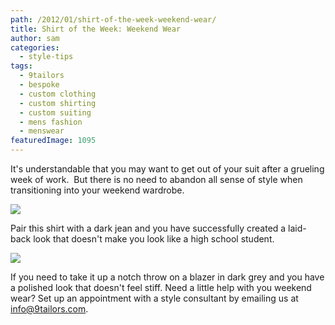 ```yaml
---
path: /2012/01/shirt-of-the-week-weekend-wear/
title: Shirt of the Week: Weekend Wear
author: sam
categories: 
  - style-tips
tags: 
  - 9tailors
  - bespoke
  - custom clothing
  - custom shirting
  - custom suiting
  - mens fashion
  - menswear
featuredImage: 1095
---
```

It's understandable that you may want to get out of your suit after a grueling week of work.  But there is no need to abandon all sense of style when transitioning into your weekend wardrobe.

[![](http://1.bp.blogspot.com/-MmuOpvrmQGQ/TwSGBbb2ksI/AAAAAAAABFE/ERCy_-sh1C8/s320/shirtofweek_1c.jpg)](http://1.bp.blogspot.com/-MmuOpvrmQGQ/TwSGBbb2ksI/AAAAAAAABFE/ERCy_-sh1C8/s1600/shirtofweek_1c.jpg)

Pair this shirt with a dark jean and you have successfully created a laid-back look that doesn't make you look like a high school student.

[![](http://1.bp.blogspot.com/-R6WNAzZGtCU/TwSGGIOelhI/AAAAAAAABFM/GQBGDS7rCdc/s320/shirtofweek_1b.jpg)](http://1.bp.blogspot.com/-R6WNAzZGtCU/TwSGGIOelhI/AAAAAAAABFM/GQBGDS7rCdc/s1600/shirtofweek_1b.jpg)

If you need to take it up a notch throw on a blazer in dark grey and you have a polished look that doesn't feel stiff. Need a little help with you weekend wear? Set up an appointment with a style consultant by emailing us at [info@9tailors.com](mailto:info@9tailors.com).